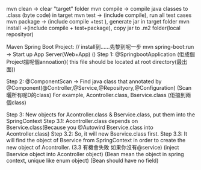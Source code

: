 mvn clean -> clear "target" folder
mvn compile -> compile java classes to .class (byte code) in target
mvn test -> (include compile), run all test cases
mvn package -> (include compile +test ), generate jar in target folder
mvn install ->(include compile + test+package), copy jar to .m2 folder(local reposityor)

Maven Spring Boot Project:
// install到......先黎到呢一步
mvn spring-boot:run -> Start up App Server(Web+App) ()
  Step 1: @SpringbootApplication (佢成個Project搵呢個annoation)( this file should be located
  at root directory(最出面))

  Step 2: @ComponentScan -> Find java class that annotated by 
  @Component(@Controller,@Service,@Reposityory,@Configuration) (Scan曬所有呢D的class)
  For example, Acontroller.class, Bservice.class (佢搵到兩個class)

  Step 3: New objects for Acontroller.class & Bservice.class, put them into
  the SpringContext 
  Step 3.1: Acontroller.class depends on Bservice.class(Because you @Autowird
  Bservice.class into Acontroller.class)
  Step 3.2: So, it will new Bservice.class first.
  Step 3.3: It will find the object of Bservice from SpringContext in order to 
  create the new object of Acontroller. 
  (3.3 有機會失敗 如果你沒有@service)
  (inject Bservice object into Acontroller object)
  (Bean mean the object in spring context, unique like enum object)
  (Bean should have no field)
